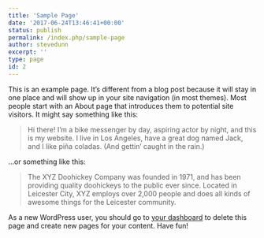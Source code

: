```yaml
---
title: 'Sample Page'
date: '2017-06-24T13:46:41+00:00'
status: publish
permalink: /index.php/sample-page
author: stevedunn
excerpt: ''
type: page
id: 2
---
```

This is an example page. It’s different from a blog post because it will stay in one place and will show up in your site navigation (in most themes). Most people start with an About page that introduces them to potential site visitors. It might say something like this:

> Hi there! I’m a bike messenger by day, aspiring actor by night, and this is my website. I live in Los Angeles, have a great dog named Jack, and I like piña coladas. (And gettin’ caught in the rain.)

…or something like this:

> The XYZ Doohickey Company was founded in 1971, and has been providing quality doohickeys to the public ever since. Located in Leicester City, XYZ employs over 2,000 people and does all kinds of awesome things for the Leicester community.

As a new WordPress user, you should go to [your dashboard](http://dunnblog.azurewebsites.net/wp-admin/) to delete this page and create new pages for your content. Have fun!